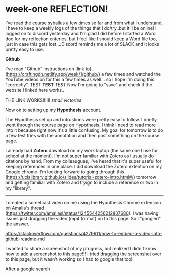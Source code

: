 # week-one REFLECTION! 

I’ve read the course syballus a few times so far and from what I understand, I have to keep a weekly logs of the things that I do/try..but it’ll be online! I logged on to discord yesterday and I'm glad I did before I started a Word doc for my reflection enteries, but I feel like I should keep a Word file too, just in case this gets lost....Discord reminds me a lot of SLACK and it looks pretty easy to use.

**Github**

I've read "Github" instructions on [link to] (https://craftingdh.netlify.app/week/1/github/) a few times and watched the YouTube videos on for this a few times as well... so I hope I'm doing this "correctly". TEST **TEST** *TEST* Now I'm going to "save" and check if the website I linked here works.. 

THE LINK WORKS!!!!!! *small victories* 

Now on to setting up my **Hypothesis** account. 

The Hypothesis set up and intrustions were pretty easy to follow. I briefly went through the course page on Hypothesis. I think I need to read more into it because right now it's a little confusing. My goal for tomorrow is to do a few test tries with the annotation and then post something on the course page. 

I already had **Zotero** download on my work laptop (the same one I use for school at the moment). I'm not super familiar with Zotero as I usually do citations by hand. From my colleaugues, I've heard that it's super useful for keeping references in one place. I did download the Zotero extention on my Google chrome. I'm looking forward to going through this (https://uclalibrary.github.io/slides/tutorial-zotero-intro.html#/) tomorrow and getting familiar with Zotero and tryign to include a reference or two in my "library". 

-------------------------------------------------------------------------------------------------------------

I created a screetcast video on me using the Hypothesis Chrome extension on Amalia's thread (https://twitter.com/amaliasl/status/1245544256212807680). I was having issues just dragging the video (mp4 format) on to this page. So I "googled" the answer. 

https://stackoverflow.com/questions/4279611/how-to-embed-a-video-into-github-readme-md 

I wanted to share a screenshot of my progress, but realized I didn't know how to add a screenshot to this page!!! I tried dragging the screenshot over to this page, but it wasn't working so I had to google that too!! 

After a google search











